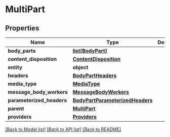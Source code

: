 # MultiPart

## Properties
Name | Type | Description | Notes
------------ | ------------- | ------------- | -------------
**body_parts** | [**list[BodyPart]**](BodyPart.md) |  | [optional] 
**content_disposition** | [**ContentDisposition**](ContentDisposition.md) |  | [optional] 
**entity** | **object** |  | [optional] 
**headers** | [**BodyPartHeaders**](BodyPartHeaders.md) |  | [optional] 
**media_type** | [**MediaType**](MediaType.md) |  | [optional] 
**message_body_workers** | [**MessageBodyWorkers**](MessageBodyWorkers.md) |  | [optional] 
**parameterized_headers** | [**BodyPartParameterizedHeaders**](BodyPartParameterizedHeaders.md) |  | [optional] 
**parent** | [**MultiPart**](MultiPart.md) |  | [optional] 
**providers** | [**Providers**](Providers.md) |  | [optional] 

[[Back to Model list]](../README.md#documentation-for-models) [[Back to API list]](../README.md#documentation-for-api-endpoints) [[Back to README]](../README.md)

